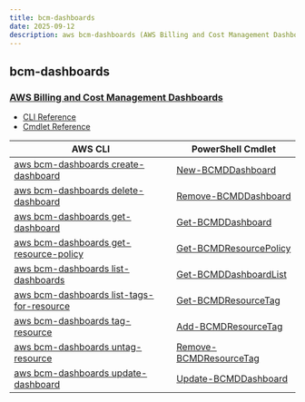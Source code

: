 ```yaml
---
title: bcm-dashboards
date: 2025-09-12
description: aws bcm-dashboards (AWS Billing and Cost Management Dashboards) command/cmdlet list.
---
```


## bcm-dashboards

### [AWS Billing and Cost Management Dashboards](https://aws.amazon.com/aws-cost-management/)

* [CLI Reference](https://awscli.amazonaws.com/v2/documentation/api/latest/reference/bcm-dashboards/index.html)
* [Cmdlet Reference](https://docs.aws.amazon.com/powershell/latest/reference/items/BCMDashboards_cmdlets.html)

|AWS CLI|PowerShell Cmdlet|
|----|----|
|[aws bcm-dashboards create-dashboard](https://awscli.amazonaws.com/v2/documentation/api/latest/reference/bcm-dashboards/create-dashboard.html)|[New-BCMDDashboard](https://docs.aws.amazon.com/powershell/latest/reference/items/New-BCMDDashboard.html)|
|[aws bcm-dashboards delete-dashboard](https://awscli.amazonaws.com/v2/documentation/api/latest/reference/bcm-dashboards/delete-dashboard.html)|[Remove-BCMDDashboard](https://docs.aws.amazon.com/powershell/latest/reference/items/Remove-BCMDDashboard.html)|
|[aws bcm-dashboards get-dashboard](https://awscli.amazonaws.com/v2/documentation/api/latest/reference/bcm-dashboards/get-dashboard.html)|[Get-BCMDDashboard](https://docs.aws.amazon.com/powershell/latest/reference/items/Get-BCMDDashboard.html)|
|[aws bcm-dashboards get-resource-policy](https://awscli.amazonaws.com/v2/documentation/api/latest/reference/bcm-dashboards/get-resource-policy.html)|[Get-BCMDResourcePolicy](https://docs.aws.amazon.com/powershell/latest/reference/items/Get-BCMDResourcePolicy.html)|
|[aws bcm-dashboards list-dashboards](https://awscli.amazonaws.com/v2/documentation/api/latest/reference/bcm-dashboards/list-dashboards.html)|[Get-BCMDDashboardList](https://docs.aws.amazon.com/powershell/latest/reference/items/Get-BCMDDashboardList.html)|
|[aws bcm-dashboards list-tags-for-resource](https://awscli.amazonaws.com/v2/documentation/api/latest/reference/bcm-dashboards/list-tags-for-resource.html)|[Get-BCMDResourceTag](https://docs.aws.amazon.com/powershell/latest/reference/items/Get-BCMDResourceTag.html)|
|[aws bcm-dashboards tag-resource](https://awscli.amazonaws.com/v2/documentation/api/latest/reference/bcm-dashboards/tag-resource.html)|[Add-BCMDResourceTag](https://docs.aws.amazon.com/powershell/latest/reference/items/Add-BCMDResourceTag.html)|
|[aws bcm-dashboards untag-resource](https://awscli.amazonaws.com/v2/documentation/api/latest/reference/bcm-dashboards/untag-resource.html)|[Remove-BCMDResourceTag](https://docs.aws.amazon.com/powershell/latest/reference/items/Remove-BCMDResourceTag.html)|
|[aws bcm-dashboards update-dashboard](https://awscli.amazonaws.com/v2/documentation/api/latest/reference/bcm-dashboards/update-dashboard.html)|[Update-BCMDDashboard](https://docs.aws.amazon.com/powershell/latest/reference/items/Update-BCMDDashboard.html)|

